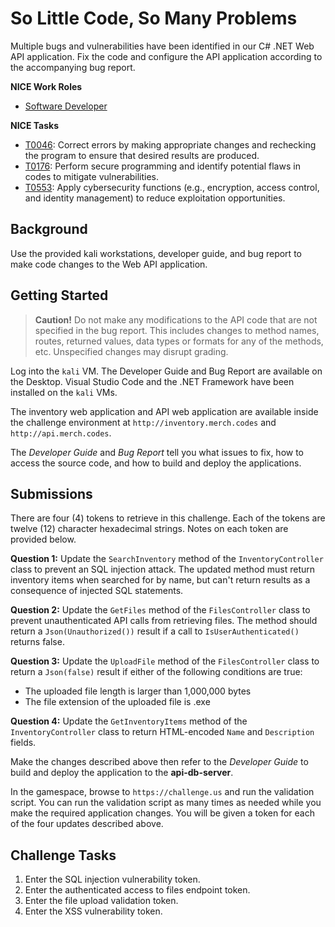 # So Little Code, So Many Problems

Multiple bugs and vulnerabilities have been identified in our C# .NET Web API application. Fix the code and configure the API application according to the accompanying bug report. 

**NICE Work Roles**

- [Software Developer](https://niccs.cisa.gov/workforce-development/nice-framework/)

**NICE Tasks**
- [T0046](https://niccs.cisa.gov/workforce-development/nice-framework/): Correct errors by making appropriate changes and rechecking the program to ensure that desired results are produced.  
- [T0176](https://niccs.cisa.gov/workforce-development/nice-framework/): Perform secure programming and identify potential flaws in codes to mitigate vulnerabilities.  
- [T0553](https://niccs.cisa.gov/workforce-development/nice-framework/): Apply cybersecurity functions (e.g., encryption, access control, and identity management) to reduce exploitation opportunities.

<!-- cut -->

## Background

Use the provided kali workstations, developer guide, and bug report to make code changes to the Web API application.

## Getting Started

> **Caution!** Do not make any modifications to the API code that are not specified in the bug report. This includes changes to method names, routes, returned values, data types or formats for any of the methods, etc. Unspecified changes may disrupt grading.

Log into the `kali` VM. The Developer Guide and Bug Report are available on the Desktop. Visual Studio Code and the .NET Framework have been installed on the `kali` VMs.

The inventory web application and API web application are available inside the challenge environment at `http://inventory.merch.codes` and `http://api.merch.codes`. 

The *Developer Guide* and *Bug Report* tell you what issues to fix, how to access the source code, and how to build and deploy the applications.

## Submissions

There are four (4) tokens to retrieve in this challenge. Each of the tokens are twelve (12) character hexadecimal strings. Notes on each token are provided below.

**Question 1:** Update the `SearchInventory` method of the `InventoryController` class to prevent an SQL injection attack. The updated method must return inventory items when searched for by name, but can't return results as a consequence of injected SQL statements.

**Question 2:** Update the `GetFiles` method of the `FilesController` class to prevent unauthenticated API calls from retrieving files. The method should return a `Json(Unauthorized())` result if a call to `IsUserAuthenticated()` returns false.

**Question 3:** Update the `UploadFile` method of the `FilesController` class to return a `Json(false)` result if either of the following conditions are true:

- The uploaded file length is larger than 1,000,000 bytes
- The file extension of the uploaded file is .exe 

**Question 4:** Update the `GetInventoryItems` method of the `InventoryController` class to return HTML-encoded `Name` and `Description` fields.

Make the changes described above then refer to the *Developer Guide* to build and deploy the application to the **api-db-server**.  

In the gamespace, browse to `https://challenge.us` and run the validation script. You can run the validation script as many times as needed while you make the required application changes. You will be given a token for each of the four updates described above.  

## Challenge Tasks

1. Enter the SQL injection vulnerability token.
2. Enter the authenticated access to files endpoint token.
3. Enter the file upload validation token.
4. Enter the XSS vulnerability token.

